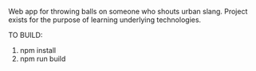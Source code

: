 Web app for throwing balls on someone who shouts urban slang. Project exists for the purpose of learning underlying technologies.

TO BUILD:

1) npm install
2) npm run build